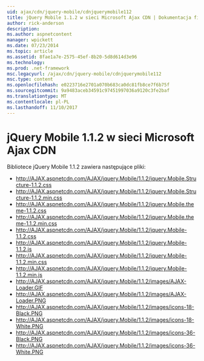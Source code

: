 ```yaml
---
uid: ajax/cdn/jquery-mobile/cdnjquerymobile112
title: jQuery Mobile 1.1.2 w sieci Microsoft Ajax CDN | Dokumentacja firmy Microsoft
author: rick-anderson
description: 
ms.author: aspnetcontent
manager: wpickett
ms.date: 07/23/2014
ms.topic: article
ms.assetid: 8fae1a7e-2575-45ef-8b20-5d8d614d3e96
ms.technology: 
ms.prod: .net-framework
msc.legacyurl: /ajax/cdn/jquery-mobile/cdnjquerymobile112
msc.type: content
ms.openlocfilehash: e0223716e2701a070b683ca0dc81fb8ce7f6b75f
ms.sourcegitcommit: 9a9483aceb34591c97451997036a9120c3fe2baf
ms.translationtype: MT
ms.contentlocale: pl-PL
ms.lasthandoff: 11/10/2017
---
```

<a name="jquery-mobile-112-on-the-microsoft-ajax-cdn"></a>jQuery Mobile 1.1.2 w sieci Microsoft Ajax CDN
====================
Bibliotece jQuery Mobile 1.1.2 zawiera następujące pliki:

- http://AJAX.aspnetcdn.com/AJAX/jquery.Mobile/1.1.2/jquery.Mobile.Structure-1.1.2.css
- http://AJAX.aspnetcdn.com/AJAX/jquery.Mobile/1.1.2/jquery.Mobile.Structure-1.1.2.min.css
- http://AJAX.aspnetcdn.com/AJAX/jquery.Mobile/1.1.2/jquery.Mobile.theme-1.1.2.css
- http://AJAX.aspnetcdn.com/AJAX/jquery.Mobile/1.1.2/jquery.Mobile.theme-1.1.2.min.css
- http://AJAX.aspnetcdn.com/AJAX/jquery.Mobile/1.1.2/jquery.Mobile-1.1.2.css
- http://AJAX.aspnetcdn.com/AJAX/jquery.Mobile/1.1.2/jquery.Mobile-1.1.2.js
- http://AJAX.aspnetcdn.com/AJAX/jquery.Mobile/1.1.2/jquery.Mobile-1.1.2.min.css
- http://AJAX.aspnetcdn.com/AJAX/jquery.Mobile/1.1.2/jquery.Mobile-1.1.2.min.js
- http://AJAX.aspnetcdn.com/AJAX/jquery.Mobile/1.1.2/images/AJAX-Loader.GIF
- http://AJAX.aspnetcdn.com/AJAX/jquery.Mobile/1.1.2/images/AJAX-Loader.PNG
- http://AJAX.aspnetcdn.com/AJAX/jquery.Mobile/1.1.2/images/icons-18-Black.PNG
- http://AJAX.aspnetcdn.com/AJAX/jquery.Mobile/1.1.2/images/icons-18-White.PNG
- http://AJAX.aspnetcdn.com/AJAX/jquery.Mobile/1.1.2/images/icons-36-Black.PNG
- http://AJAX.aspnetcdn.com/AJAX/jquery.Mobile/1.1.2/images/icons-36-White.PNG
